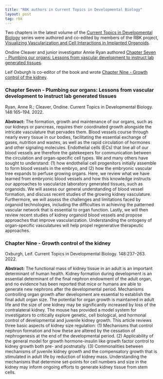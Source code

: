 ```yaml
---
title: "RBK authors in Current Topics in Developmental Biology"
layout: post
tag: rbk
---
```


Two chapters in the latest volume of the [Current Topics in Developmental Biology](https://www.sciencedirect.com/bookseries/current-topics-in-developmental-biology/vol/148/suppl/C) series were authored and co-edited by members of the RBK project, [Visualizing Vascularization and Cell Interactions in Implanted Organoids](/projects/visualizing-interactions-implanted-organoids/).

Ondine Cleaver and junior investigator Annie Ryan authored [Chapter Seven - Plumbing our organs: Lessons from vascular development to instruct lab generated tissues](https://www.doi.org/10.1016/bs.ctdb.2022.02.013).

Leif Oxburgh is co-editor of the book and wrote [Chapter Nine - Growth control of the kidney](https://www.doi.org/10.1016/bs.ctdb.2021.12.007).

### Chapter Seven - Plumbing our organs: Lessons from vascular development to instruct lab generated tissues

Ryan, Anne R.; Cleaver, Ondine. Current Topics in Developmental Biology. 148:165–194. 2022.

**Abstract:** The formation, growth and maintenance of our organs, such as our kidneys or pancreas, requires their coordinated growth alongside the intricate vasculature that pervades them. Blood vessels course through nearly every tissue in our bodies, facilitating the essential exchange of gases, nutrition and wastes, as well as the rapid circulation of hormones and other signaling molecules. Endothelial cells (ECs) that line all of our blood vessels are therefore the gatekeepers for communication between the circulation and organ-specific cell types. We and many others have sought to understand: (1) how endothelial cell progenitors initially assemble to form blood vessels in the embryo, and (2) how the embryonic vascular tree expands to perfuse growing organs. Here, we review what we have learned from embryonic blood vessels and how this knowledge instructs our approaches to vascularize laboratory generated tissues, such as organoids. We will assess our general understanding of blood vessel formation, and discuss recent studies of the growing kidney vasculature. Furthermore, we will assess the challenges and limitations faced by organoid technologies, including the difficulties in achieving the patterned vascular network that is essential to organ function. Lastly, we will then review recent studies of kidney organoid blood vessels and propose approaches that improve vascularization. Understanding the ontogeny of organ-specific vasculatures will help propel regenerative therapeutic approaches.

### Chapter Nine - Growth control of the kidney

Oxburgh, Leif. Current Topics in Developmental Biology. 148:237–263. 2022.

**Abstract:** The functional mass of kidney tissue in an adult is an important determinant of human health. Kidney formation during development is an essential determinant of the final nephron endowment of the adult organ, and no evidence has been reported that mice or humans are able to generate new nephrons after the developmental period. Mechanisms controlling organ growth after development are essential to establish the final adult organ size. The potential for organ growth is maintained in adult life and the size of one kidney may be significantly increased by loss of the contralateral kidney. The mouse has provided a model system for investigators to critically explore genetic, cell biological, and hormonal control of developmental and juvenile kidney growth. This article reviews three basic aspects of kidney size regulation: (1) Mechanisms that control nephron formation and how these are altered by the cessation of nephrogenesis at the end of the developmental period. (2) Applicability of the general model for growth hormone-insulin like growth factor control to kidney growth both pre- and postnatally. (3) Commonalities between mechanisms of juvenile kidney growth and the compensatory growth that is stimulated in adult life by reduction of kidney mass. Understanding the mechanisms that determine set-points for cell numbers and size in the kidney may inform ongoing efforts to generate kidney tissue from stem cells.
